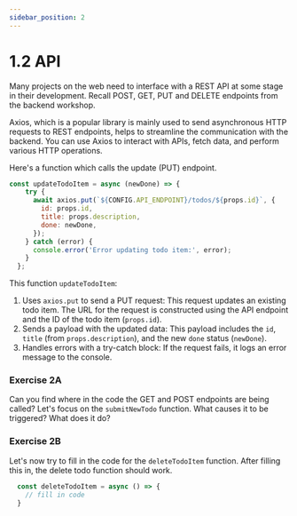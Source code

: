 ```yaml
---
sidebar_position: 2
---
```


# 1.2 API

Many projects on the web need to interface with a REST API at some stage in their development. Recall POST, GET, PUT and DELETE endpoints from the backend workshop. 

Axios, which is a popular library is mainly used to send asynchronous HTTP requests to REST endpoints, helps to streamline the communication with the backend. You can use Axios to interact with APIs, fetch data, and perform various HTTP operations.

Here's a function which calls the update (PUT) endpoint.

``` jsx
const updateTodoItem = async (newDone) => {
    try {
      await axios.put(`${CONFIG.API_ENDPOINT}/todos/${props.id}`, {
        id: props.id,
        title: props.description,
        done: newDone,
      });
    } catch (error) {
      console.error('Error updating todo item:', error);
    }
  };
```

This function `updateTodoItem`:

1. Uses `axios.put` to send a PUT request: This request updates an existing todo item. The URL for the request is constructed using the API endpoint and the ID of the todo item (`props.id`).
2. Sends a payload with the updated data: This payload includes the `id`, `title` (from `props.description`), and the new `done` status (`newDone`).
3. Handles errors with a try-catch block: If the request fails, it logs an error message to the console.

### Exercise 2A

Can you find where in the code the GET and POST endpoints are being called? Let's focus on the `submitNewTodo` function. What causes it to be triggered? What does it do?

### Exercise 2B

Let's now try to fill in the code for the `deleteTodoItem` function. After filling this in, the delete todo function should work. 

``` jsx
  const deleteTodoItem = async () => {
    // fill in code
  }
```
